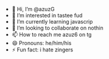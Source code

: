 - 👋 Hi, I’m @azuzG
- 👀 I’m interested in tastee fud
- 🌱 I’m currently learning javascrip
- 💞️ I’m looking to collaborate on nothin
- 📫 How to reach me azuz6 on tg
- 😄 Pronouns: he/him/his
- ⚡ Fun fact: i hate zingers

<!---
azuzG/azuzG is a ✨ special ✨ repository because its `README.md` (this file) appears on your GitHub profile.
You can click the Preview link to take a look at your changes.
--->
